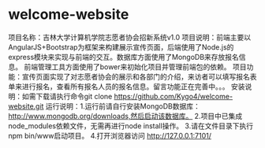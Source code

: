 # welcome-website
项目名称：吉林大学计算机学院志愿者协会招新系统v1.0
项目说明：前端主要以AngularJS+Bootstrap为框架来构建展示宣传页面，后端使用了Node.js的express模块来实现与前端的交互。数据库方面使用了MongoDB来存放报名信息。
前端管理工具方面使用了bower来初始化项目并管理前端包的依赖。
项目功能：宣传页面实现了对志愿者协会的展示和各部门的介绍，来访者可以填写报名表单来进行报名，查看所有报名人员的报名信息。留言功能正在完善中。。。
安装说明：如需下载请执行命令git clone https://github.com/Kygo4/welcome-website.git 
运行说明：1.运行前请自行安装MongoDB数据库：http://www.mongodb.org/downloads,然后启动该数据库。
          2.项目中已集成node_modules依赖文件，无需再进行node install操作。
          3.请在文件目录下执行npm bin/www启动项目。
          4.打开浏览器访问 http://127.0.0.1:7101/
